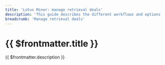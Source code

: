 ```yaml
---
title: 'Lotus Miner: manage retrieval deals'
description: 'This guide describes the different workflows and options to effectively manage retrieval deal conditions requested set by Lotus Miners.'
breadcrumb: 'Manage retrieval deals'
---
```


# {{ $frontmatter.title }}

{{ $frontmatter.description }}


